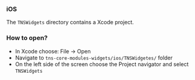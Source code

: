 ### iOS

The `TNSWidgets` directory contains a Xcode project.

### How to open?
* In Xcode choose: File -> Open
* Navigate to `tns-core-modules-widgets/ios/TNSWidgetes/` folder
* On the left side of the screen choose the Project navigator and select `TNSWidgets`
